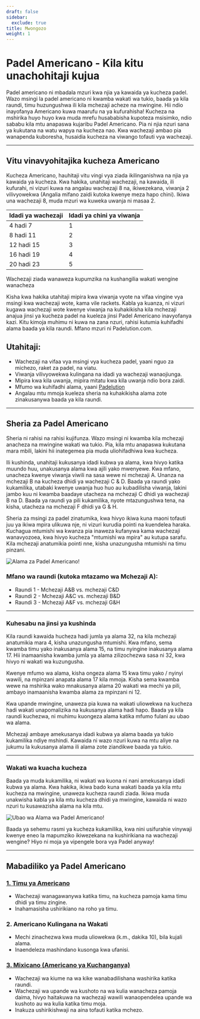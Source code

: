 ```yaml
---
draft: false
sidebar:
  exclude: true
title: Mwongozo
weight: 1
---
```


# Padel Americano - Kila kitu unachohitaji kujua

Padel americano ni mbadala mzuri kwa njia ya kawaida ya kucheza padel. Wazo msingi la padel americano ni kwamba wakati wa tukio, baada ya kila raundi, timu huzungushwa ili kila mchezaji acheze na mwingine. Hii ndio inayofanya Americano kuwa maarufu na ya kufurahisha! Kucheza na mshirika huyo huyo kwa muda mrefu husababisha kupoteza msisimko, ndio sababu kila mtu anapaswa kujaribu Padel Americano. Pia ni njia nzuri sana ya kukutana na watu wapya na kucheza nao. Kwa wachezaji ambao pia wanapenda kuboresha, husaidia kucheza na viwango tofauti vya wachezaji.

---

## Vitu vinavyohitajika kucheza Americano

Kucheza Americano, hauhitaji vitu vingi vya ziada ikilinganishwa na njia ya kawaida ya kucheza. Kwa hakika, unahitaji wachezaji, na kawaida, ili kufurahi, ni vizuri kuwa na angalau wachezaji 8 na, ikiwezekana, viwanja 2 vilivyowekwa (Angalia mifano zaidi kutoka kwenye meza hapo chini). Ikiwa una wachezaji 8, muda mzuri wa kuweka uwanja ni masaa 2.

| Idadi ya wachezaji                                        | Idadi ya chini ya viwanja |
|-----------------------------------------------------------|--------------------------|
|                           4 hadi 7                        |             1            |
|                          8 hadi 11                        |             2            |
|                          12 hadi 15                       |             3            |
|                          16 hadi 19                       |             4            |
|                          20 hadi 23                       |             5            |



Wachezaji ziada wanaweza kupumzika na kushangilia wakati wengine wanacheza

Kisha kwa hakika utahitaji mipira kwa viwanja vyote na vifaa vingine vya msingi kwa wachezaji wote, kama vile rackets. Kabla ya kuanza, ni vizuri kugawa wachezaji wote kwenye viwanja na kuhakikisha kila mchezaji anajua jinsi ya kucheza padel na kueleza jinsi Padel Americano inavyofanya kazi. Kitu kimoja muhimu ni kuwa na zana nzuri, rahisi kutumia kuhifadhi alama baada ya kila raundi. Mfano mzuri ni Padelution.com.

## Utahitaji:

- Wachezaji na vifaa vya msingi vya kucheza padel, yaani nguo za michezo, raket za padel, na viatu.
- Viwanja vilivyowekwa kulingana na idadi ya wachezaji wanaojiunga.
- Mipira kwa kila uwanja, mipira mitatu kwa kila uwanja ndio bora zaidi.
- Mfumo wa kuhifadhi alama, yaani [Padelution](https://padelution.com/americano)
- Angalau mtu mmoja kueleza sheria na kuhakikisha alama zote zinakusanywa baada ya kila raundi.

---

## Sheria za Padel Americano

Sheria ni rahisi na rahisi kujifunza. Wazo msingi ni kwamba kila mchezaji anacheza na mwingine wakati wa tukio. Pia, kila mtu anapaswa kukutana mara mbili, lakini hii inategemea pia muda uliohifadhiwa kwa kucheza.

Ili kushinda, unahitaji kukusanya idadi kubwa ya alama, kwa hivyo katika muundo huu, unakusanya alama kwa ajili yako mwenyewe. Kwa mfano, unacheza kwenye viwanja viwili na sasa wewe ni mchezaji A. Unanza na mchezaji B na kucheza dhidi ya wachezaji C & D. Baada ya raundi yako kukamilika, utabaki kwenye uwanja huo huo au kubadilisha viwanja, lakini jambo kuu ni kwamba baadaye utacheza na mchezaji C dhidi ya wachezaji B na D. Baada ya raundi ya pili kukamilika, nyote mtazungushwa tena, na kisha, utacheza na mchezaji F dhidi ya G & H.

Sheria za msingi za padel zinatumika, kwa hivyo ikiwa kuna maoni tofauti juu ya ikiwa mpira ulikuwa nje, ni vizuri kurudia pointi na kuendelea haraka. Kuchagua mtumishi wa kwanza pia inaweza kufanywa kama wachezaji wanavyozoea, kwa hivyo kucheza "mtumishi wa mpira" au kutupa sarafu. Kila mchezaji anatumikia pointi nne, kisha unazungusha mtumishi na timu pinzani.

![Alama za Padel Americano!](/sw/images/padel-americano.png "Alama za Padel Americano!")

### Mfano wa raundi (kutoka mtazamo wa Mchezaji A):
- Raundi 1 - Mchezaji A&B vs. mchezaji C&D
- Raundi 2  - Mchezaji A&C vs. mchezaji B&D
- Raundi 3 - Mchezaji A&F vs. mchezaji G&H

---

### Kuhesabu na jinsi ya kushinda
Kila raundi kawaida hucheza hadi jumla ya alama 32, na kila mchezaji anatumikia mara 4, kisha unazungusha mtumishi. Kwa mfano, sema kwamba timu yako inakusanya alama 15, na timu nyingine inakusanya alama 17. Hii inamaanisha kwamba jumla ya alama zilizochezwa sasa ni 32, kwa hivyo ni wakati wa kuzungusha.

Kwenye mfumo wa alama, kisha ongeza alama 15 kwa timu yako / nyinyi wawili, na mpinzani anapata alama 17 kila mmoja. Kisha sema kwamba wewe na mshirika wako mnakusanya alama 20 wakati wa mechi ya pili, ambayo inamaanisha kwamba alama za mpinzani ni 12.

Kwa upande mwingine, unaweza pia kuwa na wakati uliowekwa na kucheza hadi wakati unapomalizika na kukusanya alama hadi hapo. Baada ya kila raundi kuchezwa, ni muhimu kuongeza alama katika mfumo fulani au ubao wa alama.

Mchezaji ambaye amekusanya idadi kubwa ya alama baada ya tukio kukamilika ndiye mshindi. Kawaida ni wazo nzuri kuwa na mtu aliye na jukumu la kukusanya alama ili alama zote ziandikwe baada ya tukio.

---

### Wakati wa kuacha kucheza
Baada ya muda kukamilika, ni wakati wa kuona ni nani amekusanya idadi kubwa ya alama. Kwa hakika, ikiwa bado kuna wakati baada ya kila mtu kucheza na mwingine, unaweza kucheza raundi ziada. Ikiwa muda unakwisha kabla ya kila mtu kucheza dhidi ya mwingine, kawaida ni wazo nzuri tu kusawazisha alama na kila mtu.

![Ubao wa Alama wa Padel Americano!](/sw/assets/padel-americano-scoreboard.png "Ubao wa Alama wa Padel Americano!")

Baada ya sehemu rasmi ya kucheza kukamilika, kwa nini usifurahie vinywaji kwenye eneo la mapumziko ikiwezekana na kushirikiana na wachezaji wengine? Hiyo ni moja ya vipengele bora vya Padel anyway!

---

## Mabadiliko ya Padel Americano

### [1. Timu ya Americano](/sw/team-americano)
- Wachezaji wanagawanywa katika timu, na kucheza pamoja kama timu dhidi ya timu zingine.
- Inahamasisha ushirikiano na roho ya timu.

### 2. Americano Kulingana na Wakati
- Mechi zinachezwa kwa muda uliowekwa (k.m., dakika 10), bila kujali alama.
- Inaendeleza mashindano kusonga kwa ufanisi.

### [3. Mixicano (Americano ya Kuchanganya)](/sw/mixicano)
- Wachezaji wa kiume na wa kike wanabadilishana washirika katika raundi.
- Wachezaji wa upande wa kushoto na wa kulia wanacheza pamoja daima, hivyo haitakuwa na wachezaji wawili wanaopendelea upande wa kushoto au wa kulia katika timu moja.
- Inakuza ushirikishwaji na aina tofauti katika mchezo.
